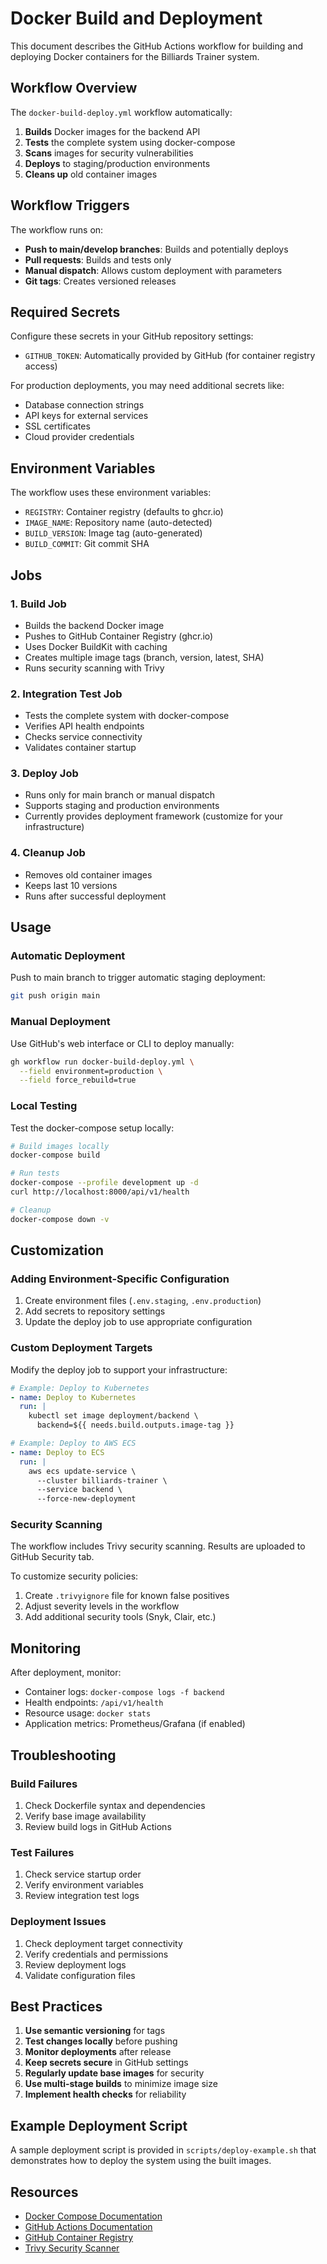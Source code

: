 # Docker Build and Deployment

This document describes the GitHub Actions workflow for building and deploying Docker containers for the Billiards Trainer system.

## Workflow Overview

The `docker-build-deploy.yml` workflow automatically:

1. **Builds** Docker images for the backend API
2. **Tests** the complete system using docker-compose
3. **Scans** images for security vulnerabilities
4. **Deploys** to staging/production environments
5. **Cleans up** old container images

## Workflow Triggers

The workflow runs on:

- **Push to main/develop branches**: Builds and potentially deploys
- **Pull requests**: Builds and tests only
- **Manual dispatch**: Allows custom deployment with parameters
- **Git tags**: Creates versioned releases

## Required Secrets

Configure these secrets in your GitHub repository settings:

- `GITHUB_TOKEN`: Automatically provided by GitHub (for container registry access)

For production deployments, you may need additional secrets like:
- Database connection strings
- API keys for external services
- SSL certificates
- Cloud provider credentials

## Environment Variables

The workflow uses these environment variables:

- `REGISTRY`: Container registry (defaults to ghcr.io)
- `IMAGE_NAME`: Repository name (auto-detected)
- `BUILD_VERSION`: Image tag (auto-generated)
- `BUILD_COMMIT`: Git commit SHA

## Jobs

### 1. Build Job

- Builds the backend Docker image
- Pushes to GitHub Container Registry (ghcr.io)
- Uses Docker BuildKit with caching
- Creates multiple image tags (branch, version, latest, SHA)
- Runs security scanning with Trivy

### 2. Integration Test Job

- Tests the complete system with docker-compose
- Verifies API health endpoints
- Checks service connectivity
- Validates container startup

### 3. Deploy Job

- Runs only for main branch or manual dispatch
- Supports staging and production environments
- Currently provides deployment framework (customize for your infrastructure)

### 4. Cleanup Job

- Removes old container images
- Keeps last 10 versions
- Runs after successful deployment

## Usage

### Automatic Deployment

Push to main branch to trigger automatic staging deployment:

```bash
git push origin main
```

### Manual Deployment

Use GitHub's web interface or CLI to deploy manually:

```bash
gh workflow run docker-build-deploy.yml \
  --field environment=production \
  --field force_rebuild=true
```

### Local Testing

Test the docker-compose setup locally:

```bash
# Build images locally
docker-compose build

# Run tests
docker-compose --profile development up -d
curl http://localhost:8000/api/v1/health

# Cleanup
docker-compose down -v
```

## Customization

### Adding Environment-Specific Configuration

1. Create environment files (`.env.staging`, `.env.production`)
2. Add secrets to repository settings
3. Update the deploy job to use appropriate configuration

### Custom Deployment Targets

Modify the deploy job to support your infrastructure:

```yaml
# Example: Deploy to Kubernetes
- name: Deploy to Kubernetes
  run: |
    kubectl set image deployment/backend \
      backend=${{ needs.build.outputs.image-tag }}
```

```yaml
# Example: Deploy to AWS ECS
- name: Deploy to ECS
  run: |
    aws ecs update-service \
      --cluster billiards-trainer \
      --service backend \
      --force-new-deployment
```

### Security Scanning

The workflow includes Trivy security scanning. Results are uploaded to GitHub Security tab.

To customize security policies:

1. Create `.trivyignore` file for known false positives
2. Adjust severity levels in the workflow
3. Add additional security tools (Snyk, Clair, etc.)

## Monitoring

After deployment, monitor:

- Container logs: `docker-compose logs -f backend`
- Health endpoints: `/api/v1/health`
- Resource usage: `docker stats`
- Application metrics: Prometheus/Grafana (if enabled)

## Troubleshooting

### Build Failures

1. Check Dockerfile syntax and dependencies
2. Verify base image availability
3. Review build logs in GitHub Actions

### Test Failures

1. Check service startup order
2. Verify environment variables
3. Review integration test logs

### Deployment Issues

1. Check deployment target connectivity
2. Verify credentials and permissions
3. Review deployment logs
4. Validate configuration files

## Best Practices

1. **Use semantic versioning** for tags
2. **Test changes locally** before pushing
3. **Monitor deployments** after release
4. **Keep secrets secure** in GitHub settings
5. **Regularly update base images** for security
6. **Use multi-stage builds** to minimize image size
7. **Implement health checks** for reliability

## Example Deployment Script

A sample deployment script is provided in `scripts/deploy-example.sh` that demonstrates how to deploy the system using the built images.

## Resources

- [Docker Compose Documentation](https://docs.docker.com/compose/)
- [GitHub Actions Documentation](https://docs.github.com/en/actions)
- [GitHub Container Registry](https://docs.github.com/en/packages/working-with-a-github-packages-registry/working-with-the-container-registry)
- [Trivy Security Scanner](https://github.com/aquasecurity/trivy)
